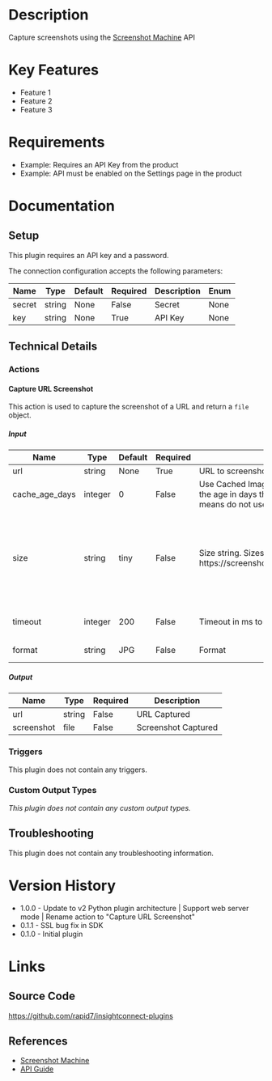# Description

Capture screenshots using the [Screenshot Machine](https://screenshotmachine.com/) API

# Key Features

* Feature 1
* Feature 2
* Feature 3

# Requirements

* Example: Requires an API Key from the product
* Example: API must be enabled on the Settings page in the product

# Documentation

## Setup

This plugin requires an API key and a password.

The connection configuration accepts the following parameters:

|Name|Type|Default|Required|Description|Enum|
|----|----|-------|--------|-----------|----|
|secret|string|None|False|Secret|None|
|key|string|None|True|API Key|None|

## Technical Details

### Actions

#### Capture URL Screenshot

This action is used to capture the screenshot of a URL and return a `file` object.

##### Input

|Name|Type|Default|Required|Description|Enum|
|----|----|-------|--------|-----------|----|
|url|string|None|True|URL to screenshot|None|
|cache_age_days|integer|0|False|Use Cached Image From X days ago. Enter in the age in days that will be accepted. 0 means do not use cache|[0, 1, 2, 3, 4, 5, 6, 7, 8, 9, 10, 11, 12, 13, 14]|
|size|string|tiny|False|Size string. Sizes are listed here\: https\://screenshotmachine.com/apiguide.php|['tiny', 'small', 'seminormal', 'normal', 'medium', 'large', 'extra_large', 'full', 'mobile_normal', 'mobile_full']|
|timeout|integer|200|False|Timeout in ms to wait for capture|[0, 200, 400, 600, 800, 1000]|
|format|string|JPG|False|Format|['JPG', 'PNG', 'GIF']|

##### Output

|Name|Type|Required|Description|
|----|----|--------|-----------|
|url|string|False|URL Captured|
|screenshot|file|False|Screenshot Captured|

### Triggers

This plugin does not contain any triggers.

### Custom Output Types

_This plugin does not contain any custom output types._

## Troubleshooting

This plugin does not contain any troubleshooting information.

# Version History

* 1.0.0 - Update to v2 Python plugin architecture | Support web server mode | Rename action to "Capture URL Screenshot"
* 0.1.1 - SSL bug fix in SDK
* 0.1.0 - Initial plugin

# Links

## Source Code

https://github.com/rapid7/insightconnect-plugins

## References

* [Screenshot Machine](https://screenshotmachine.com/)
* [API Guide](https://screenshotmachine.com/apiguide.php)

